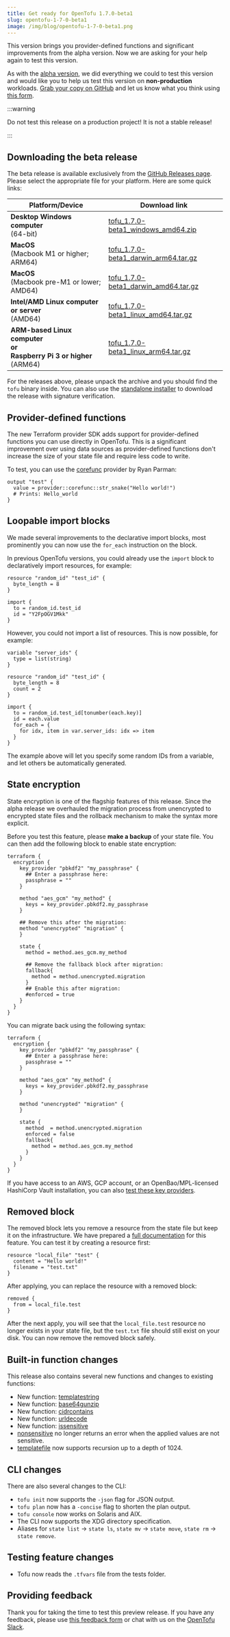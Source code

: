 ```yaml
---
title: Get ready for OpenTofu 1.7.0-beta1
slug: opentofu-1-7-0-beta1
image: /img/blog/opentofu-1-7-0-beta1.png
---
```


This version brings you provider-defined functions and significant improvements from the alpha version. Now we are asking for your help again to test this version.

As with the [alpha version](/blog/help-us-test-opentofu-1-7-0-alpha1/), we did everything we could to test this version and would like you to help us test this version on **non-production** workloads. [Grab your copy on GitHub](https://github.com/opentofu/opentofu/releases/tag/v1.7.0-beta1) and let us know what you think using [this form](https://github.com/TODO).

:::warning

Do not test this release on a production project! It is not a stable release!

:::

## Downloading the beta release

The beta release is available exclusively from the [GitHub Releases page](https://github.com/opentofu/opentofu/releases/tag/v1.7.0-beta1). Please select the appropriate file for your platform. Here are some quick links:

| Platform/Device                                                                 | Download link                                                                                                                                    |
|---------------------------------------------------------------------------------|--------------------------------------------------------------------------------------------------------------------------------------------------|
| **Desktop Windows computer**<br />(64-bit)                                      | [tofu_1.7.0-beta1_windows_amd64.zip](https://github.com/opentofu/opentofu/releases/download/v1.7.0-beta1/tofu_1.7.0-beta1_windows_amd64.zip)     |
| **MacOS**<br />(Macbook M1 or higher; ARM64)                                    | [tofu_1.7.0-beta1_darwin_arm64.tar.gz](https://github.com/opentofu/opentofu/releases/download/v1.7.0-beta1/tofu_1.7.0-beta1_darwin_arm64.tar.gz) |
| **MacOS**<br />(Macbook pre-M1 or lower; AMD64)                                 | [tofu_1.7.0-beta1_darwin_amd64.tar.gz](https://github.com/opentofu/opentofu/releases/download/v1.7.0-beta1/tofu_1.7.0-beta1_darwin_amd64.tar.gz) |
| **Intel/AMD Linux computer or server**<br />(AMD64)                             | [tofu_1.7.0-beta1_linux_amd64.tar.gz](https://github.com/opentofu/opentofu/releases/download/v1.7.0-beta1/tofu_1.7.0-beta1_linux_amd64.tar.gz)   |
| **ARM-based Linux computer<br />or<br />Raspberry Pi 3 or higher**<br />(ARM64) | [tofu_1.7.0-beta1_linux_arm64.tar.gz](https://github.com/opentofu/opentofu/releases/download/v1.7.0-beta1/tofu_1.7.0-beta1_linux_arm64.tar.gz)   |

For the releases above, please unpack the archive and you should find the `tofu` binary inside. You can also use the [standalone installer](https://opentofu.org/docs/intro/install/standalone/) to download the release with signature verification.

## Provider-defined functions

The new Terraform provider SDK adds support for provider-defined functions you can use directly in OpenTofu. This is a significant improvement over using data sources as provider-defined functions don't increase the size of your state file and require less code to write.

To test, you can use the [corefunc](https://github.com/northwood-labs/terraform-provider-corefunc) provider by Ryan Parman:

```hcl
output "test" {
  value = provider::corefunc::str_snake("Hello world!")
  # Prints: Hello_world
}
```

## Loopable import blocks

We made several improvements to the declarative import blocks, most prominently you can now use the `for_each` instruction on the block.

In previous OpenTofu versions, you could already use the `import` block to declaratively import resources, for example:

```hcl
resource "random_id" "test_id" {
  byte_length = 8
}

import {
  to = random_id.test_id
  id = "Y2FpOGV1Mkk"
}
```

However, you could not import a list of resources. This is now possible, for example:

```hcl
variable "server_ids" {
  type = list(string)
}

resource "random_id" "test_id" {
  byte_length = 8
  count = 2
}

import {
  to = random_id.test_id[tonumber(each.key)]
  id = each.value
  for_each = {
    for idx, item in var.server_ids: idx => item
  }
}
```

The example above will let you specify some random IDs from a variable, and let others be automatically generated.

## State encryption

State encryption is one of the flagship features of this release. Since the alpha release we overhauled the migration process from unencrypted to encrypted state files and the rollback mechanism to make the syntax more explicit.

Before you test this feature, please **make a backup** of your state file. You can then add the following block to enable state encryption:

```hcl
terraform {
  encryption {
    key_provider "pbkdf2" "my_passphrase" {
      ## Enter a passphrase here:
      passphrase = ""
    }

    method "aes_gcm" "my_method" {
      keys = key_provider.pbkdf2.my_passphrase
    }

    ## Remove this after the migration:
    method "unencrypted" "migration" {
    }

    state {
      method = method.aes_gcm.my_method
      
      ## Remove the fallback block after migration:
      fallback{
        method = method.unencrypted.migration
      }
      ## Enable this after migration:
      #enforced = true
    }
  }
}
```

You can migrate back using the following syntax:

```hcl
terraform {
  encryption {
    key_provider "pbkdf2" "my_passphrase" {
      ## Enter a passphrase here:
      passphrase = ""
    }

    method "aes_gcm" "my_method" {
      keys = key_provider.pbkdf2.my_passphrase
    }

    method "unencrypted" "migration" {
    }

    state {
      method  = method.unencrypted.migration
      enforced = false
      fallback{
        method = method.aes_gcm.my_method
      }
    }
  }
}
```

If you have access to an AWS, GCP account, or an OpenBao/MPL-licensed HashiCorp Vault installation, you can also [test these key providers](/docs/language/state/encryption/#key-providers).

## Removed block

The removed block lets you remove a resource from the state file but keep it on the infrastructure. We have prepared a [full documentation](/docs/language/resources/syntax/#removing-resources) for this feature. You can test it by creating a resource first:

```hcl
resource "local_file" "test" {
  content = "Hello world!"
  filename = "test.txt"
}
```

After applying, you can replace the resource with a removed block:

```hcl
removed {
  from = local_file.test
}
```

After the next apply, you will see that the `local_file.test` resource no longer exists in your state file, but the `test.txt` file should still exist on your disk. You can now remove the removed block safely.

## Built-in function changes

This release also contains several new functions and changes to existing functions:

- New function: [templatestring](https://1-7-0-alpha1.opentofu.pages.dev/docs/language/functions/templatestring/)
- New function: [base64gunzip](https://1-7-0-alpha1.opentofu.pages.dev/docs/language/functions/base64gunzip/)
- New function: [cidrcontains](https://1-7-0-alpha1.opentofu.pages.dev/docs/language/functions/cidrcontains/)
- New function: [urldecode](https://1-7-0-alpha1.opentofu.pages.dev/docs/language/functions/urldecode/)
- New function: [issensitive](https://1-7-0-alpha1.opentofu.pages.dev/docs/language/functions/issensitive/)
- [nonsensitive](https://1-7-0-alpha1.opentofu.pages.dev/docs/language/functions/nonsensitive/) no longer returns an error when the applied values are not sensitive.
- [templatefile](https://1-7-0-alpha1.opentofu.pages.dev/docs/language/functions/templatefile/) now supports recursion up to a depth of 1024.

## CLI changes

There are also several changes to the CLI:

- `tofu init` now supports the `-json` flag for JSON output.
- `tofu plan` now has a `-concise` flag to shorten the plan output.
- `tofu console` now works on Solaris and AIX.
- The CLI now supports the XDG directory specification.
- Aliases for `state list` &rarr; `state ls`, `state mv` &rarr; `state move`, `state rm` &rarr; `state remove`.

## Testing feature changes

- Tofu now reads the `.tfvars` file from the tests folder.

## Providing feedback

Thank you for taking the time to test this preview release. If you have any feedback, please use [this feedback form](https://github.com/opentofu/opentofu/issues/new?assignees=&labels=preview-release-feedback&projects=&template=1_7_0_alpha1_feedback.yml) or chat with us on the [OpenTofu Slack](https://opentofu.org/slack/).